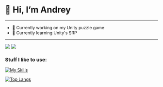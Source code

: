 # 👋 Hi, I’m **Andrey**

___

- 🔨 Currently working on my Unity puzzle game
- 🌱 Currently learning Unity's SRP

___

![](https://komarev.com/ghpvc/?username=calmlygrass)
![](https://www.codewars.com/users/JustAnCore/badges/small)

### Stuff I like to use:
[![My Skills](https://skillicons.dev/icons?i=cpp,cs,visualstudio,unity,git,html,css,js,arduino)](https://skillicons.dev)

[![Top Langs](https://github-readme-stats.vercel.app/api/top-langs/?username=calmlygrass&layout=compact&hide=purebasic)](https://github.com/anuraghazra/github-readme-stats)
